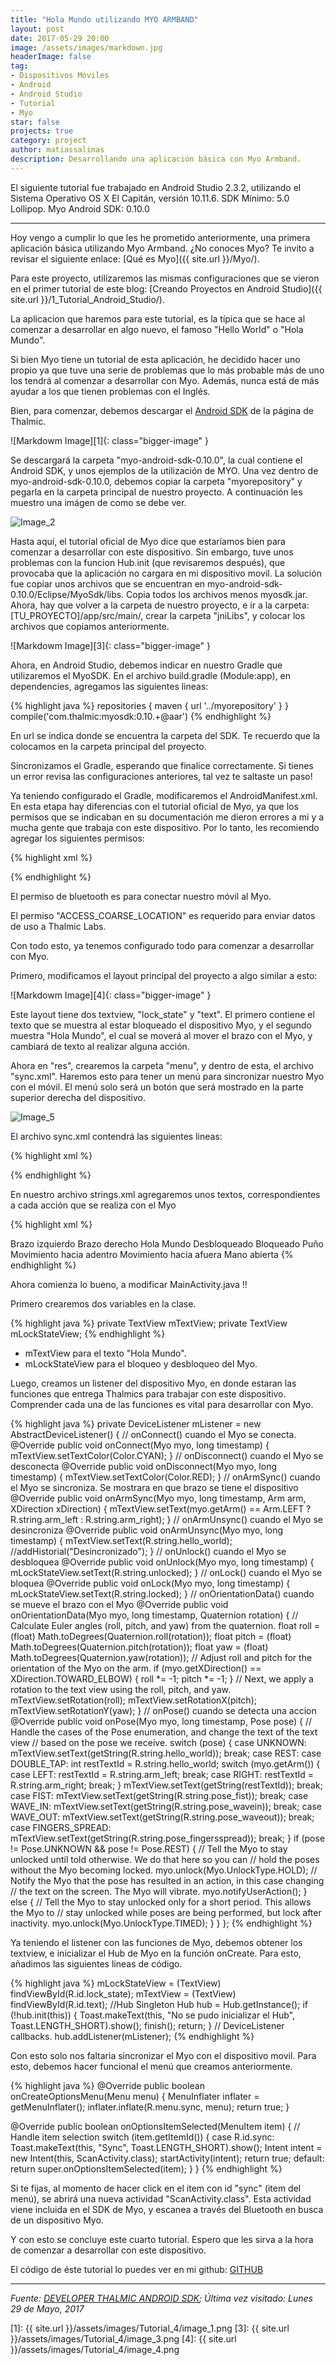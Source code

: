 ```yaml
---
title: "Hola Mundo utilizando MYO ARMBAND"
layout: post
date: 2017-05-29 20:00
image: /assets/images/markdown.jpg
headerImage: false
tag:
- Dispositivos Móviles
- Android
- Android Studio
- Tutorial
- Myo
star: false
projects: true
category: project
author: matiassalinas
description: Desarrollando una aplicación básica con Myo Armband.
---
```


El siguiente tutorial fue trabajado en Android Studio 2.3.2, utilizando el Sistema Operativo OS X El Capitán, versión 10.11.6. SDK Mínimo: 5.0 Lollipop. Myo Android SDK: 0.10.0

---

Hoy vengo a cumplir lo que les he prometido anteriormente, una primera aplicación básica utilizando Myo Armband. ¿No conoces Myo? Te invito a revisar el siguiente enlace: [Qué es Myo]({{ site.url }}/Myo/).

Para este proyecto, utilizaremos las mismas configuraciones que se vieron en el primer tutorial de este blog: [Creando Proyectos en Android Studio]({{ site.url }}/1_Tutorial_Android_Studio/).

La aplicacion que haremos para este tutorial, es la típica que se hace al comenzar a desarrollar en algo nuevo, el famoso "Hello World" o "Hola Mundo".

Si bien Myo tiene un tutorial de esta aplicación, he decidido hacer uno propio ya que tuve una serie de problemas que lo más probable más de uno los tendrá al comenzar a desarrollar con Myo. Además, nunca está de más ayudar a los que tienen problemas con el Inglés.

Bien, para comenzar, debemos descargar el [Android SDK](https://developer.thalmic.com/start/) de la página de Thalmic.

![Markdowm Image][1]{: class="bigger-image" }

<div class="side-by-side">
   <div class="toleft">
        <p>Se descargará la carpeta "myo-android-sdk-0.10.0", la cual contiene el Android SDK, y unos ejemplos de la utilización de MYO. Una vez dentro de myo-android-sdk-0.10.0, debemos copiar la carpeta "myorepository" y pegarla en la carpeta principal de nuestro proyecto. A continuación les muestro una imágen de como se debe ver.</p>
    </div>
    <div class="toright">
        <img class="image" src="{{ site.url }}/assets/images/Tutorial_4/image_2.png" alt="Image_2">
    </div>
</div>

Hasta aquí, el tutorial oficial de Myo dice que estaríamos bien para comenzar a desarrollar con este dispositivo. Sin embargo, tuve unos problemas con la funcion Hub.init (que revisaremos después), que provocaba que la aplicación no cargara en mi dispositivo movil. La solución fue copiar unos archivos que se encuentran en myo-android-sdk-0.10.0/Eclipse/MyoSdk/libs. Copia todos los archivos menos myosdk.jar. Ahora, hay que volver a la carpeta de nuestro proyecto, e ir a la carpeta: [TU_PROYECTO]/app/src/main/, crear la carpeta "jniLibs", y colocar los archivos que copiamos anteriormente. 

![Markdowm Image][3]{: class="bigger-image" }

Ahora, en Android Studio, debemos indicar en nuestro Gradle que utilizaremos el MyoSDK. En el archivo build.gradle (Module:app), en dependencies, agregamos las siguientes lineas:

{% highlight java %}
repositories {
    maven {
        url '../myorepository'
    }
}
compile('com.thalmic:myosdk:0.10.+@aar')
{% endhighlight %}

En url se indica donde se encuentra la carpeta del SDK. Te recuerdo que la colocamos en la carpeta principal del proyecto.

Sincronizamos el Gradle, esperando que finalice correctamente. Si tienes un error revisa las configuraciones anteriores, tal vez te saltaste un paso!

Ya teniendo configurado el Gradle, modificaremos el AndroidManifest.xml. En esta etapa hay diferencias con el tutorial oficial de Myo, ya que los permisos que se indicaban en su documentación me dieron errores a mi y a mucha gente que trabaja con este dispositivo. Por lo tanto, les recomiendo agregar los siguientes permisos:

{% highlight xml %}
<uses-feature
    android:name="android.hardware.bluetooth_le"
    android:required="true" />

<uses-permission android:name="android.permission.ACCESS_COARSE_LOCATION" />
{% endhighlight %}

El permiso de bluetooth es para conectar nuestro móvil al Myo.

El permiso "ACCESS_COARSE_LOCATION" es requerido para enviar datos de uso a Thalmic Labs.

Con todo esto, ya tenemos configurado todo para comenzar a desarrollar con Myo.

Primero, modificamos el layout principal del proyecto a algo similar a esto:

![Markdowm Image][4]{: class="bigger-image" }

Este layout tiene dos textview, "lock_state" y "text". El primero contiene el texto que se muestra al estar bloqueado el dispositivo Myo, y el segundo muestra "Hola Mundo", el cual se moverá al mover el brazo con el Myo, y cambiará de texto al realizar alguna acción.

<div class="side-by-side">
   <div class="toleft">
        <p>Ahora en "res", crearemos la carpeta "menu", y dentro de esta, el archivo "sync.xml". Haremos esto para tener un menú para sincronizar nuestro Myo con el móvil. El menú solo será un botón que será mostrado en la parte superior derecha del dispositivo.</p>
    </div>
    <div class="toright">
        <img class="image" src="{{ site.url }}/assets/images/Tutorial_4/image_5.png" alt="Image_5">
    </div>
</div>

El archivo sync.xml contendrá las siguientes lineas:

{% highlight xml %}
<?xml version="1.0" encoding="utf-8"?>
<menu xmlns:android="http://schemas.android.com/apk/res/android"
    xmlns:app="http://schemas.android.com/apk/res-auto" >
    <item android:id="@+id/sync"
        android:title="Sincronizar"
        app:showAsAction="always"/>
</menu>
{% endhighlight %}

En nuestro archivo strings.xml agregaremos unos textos, correspondientes a cada acción que se realiza con el Myo

{% highlight xml %}
<?xml version="1.0" encoding="utf-8"?>
<string name="arm_left">Brazo izquierdo</string>
<string name="arm_right">Brazo derecho</string>
<string name="hello_world">Hola Mundo</string>
<string name="unlocked">Desbloqueado</string>
<string name="locked">Bloqueado</string>
<string name="pose_fist">Puño</string>
<string name="pose_wavein">Movimiento hacia adentro</string>
<string name="pose_waveout">Movimiento hacia afuera</string>
<string name="pose_fingersspread">Mano abierta</string>
{% endhighlight %}

Ahora comienza lo bueno, a modificar MainActivity.java !!

Primero crearemos dos variables en la clase.

{% highlight java %}
private TextView mTextView;
private TextView mLockStateView;
{% endhighlight %}

* mTextView para el texto "Hola Mundo".
* mLockStateView para el bloqueo y desbloqueo del Myo.

Luego, creamos un listener del dispositivo Myo, en donde estaran las funciones que entrega Thalmics para trabajar con este dispositivo. Comprender cada una de las funciones es vital para desarrollar con Myo.

{% highlight java %}
private DeviceListener mListener = new AbstractDeviceListener() {
    // onConnect() cuando el Myo se conecta.
    @Override
    public void onConnect(Myo myo, long timestamp) {
        mTextView.setTextColor(Color.CYAN);
    }
    // onDisconnect() cuando el Myo se desconecta
    @Override
    public void onDisconnect(Myo myo, long timestamp) {
        mTextView.setTextColor(Color.RED);
    }
    // onArmSync() cuando el Myo se sincroniza. Se mostrara en que brazo se tiene el dispositivo
    @Override
    public void onArmSync(Myo myo, long timestamp, Arm arm, XDirection xDirection) {
        mTextView.setText(myo.getArm() == Arm.LEFT ? R.string.arm_left : R.string.arm_right);
    }
    // onArmUnsync() cuando el Myo se desincroniza
    @Override
    public void onArmUnsync(Myo myo, long timestamp) {
        mTextView.setText(R.string.hello_world);
        //addHistorial("Desincronizado");
    }
    // onUnlock() cuando el Myo se desbloquea
    @Override
    public void onUnlock(Myo myo, long timestamp) {
        mLockStateView.setText(R.string.unlocked);
    }
    // onLock() cuando el Myo se bloquea
    @Override
    public void onLock(Myo myo, long timestamp) {
        mLockStateView.setText(R.string.locked);
    }
    // onOrientationData() cuando se mueve el brazo con el Myo
    @Override
    public void onOrientationData(Myo myo, long timestamp, Quaternion rotation) {
        // Calculate Euler angles (roll, pitch, and yaw) from the quaternion.
        float roll = (float) Math.toDegrees(Quaternion.roll(rotation));
        float pitch = (float) Math.toDegrees(Quaternion.pitch(rotation));
        float yaw = (float) Math.toDegrees(Quaternion.yaw(rotation));
        // Adjust roll and pitch for the orientation of the Myo on the arm.
        if (myo.getXDirection() == XDirection.TOWARD_ELBOW) {
            roll *= -1;
            pitch *= -1;
        }
        // Next, we apply a rotation to the text view using the roll, pitch, and yaw.
        mTextView.setRotation(roll);
        mTextView.setRotationX(pitch);
        mTextView.setRotationY(yaw);
    }
    // onPose() cuando se detecta una accion
    @Override
    public void onPose(Myo myo, long timestamp, Pose pose) {
        // Handle the cases of the Pose enumeration, and change the text of the text view
        // based on the pose we receive.
        switch (pose) {
            case UNKNOWN:
                mTextView.setText(getString(R.string.hello_world));
                break;
            case REST:
            case DOUBLE_TAP:
                int restTextId = R.string.hello_world;
                switch (myo.getArm()) {
                    case LEFT:
                        restTextId = R.string.arm_left;
                        break;
                    case RIGHT:
                        restTextId = R.string.arm_right;
                        break;
                }
                mTextView.setText(getString(restTextId));
                break;
            case FIST:
                mTextView.setText(getString(R.string.pose_fist));
                break;
            case WAVE_IN:
                mTextView.setText(getString(R.string.pose_wavein));
                break;
            case WAVE_OUT:
                mTextView.setText(getString(R.string.pose_waveout));
                break;
            case FINGERS_SPREAD:
                mTextView.setText(getString(R.string.pose_fingersspread));
                break;
        }
        if (pose != Pose.UNKNOWN && pose != Pose.REST) {
            // Tell the Myo to stay unlocked until told otherwise. We do that here so you can
            // hold the poses without the Myo becoming locked.
            myo.unlock(Myo.UnlockType.HOLD);
            // Notify the Myo that the pose has resulted in an action, in this case changing
            // the text on the screen. The Myo will vibrate.
            myo.notifyUserAction();
        } else {
            // Tell the Myo to stay unlocked only for a short period. This allows the Myo to
            // stay unlocked while poses are being performed, but lock after inactivity.
            myo.unlock(Myo.UnlockType.TIMED);
        }
    }
};
{% endhighlight %}

Ya teniendo el listener con las funciones de Myo, debemos obtener los textview, e inicializar el Hub de Myo en la función onCreate. Para esto, añadimos las siguientes lineas de código.

{% highlight java %}
mLockStateView = (TextView) findViewById(R.id.lock_state);
mTextView = (TextView) findViewById(R.id.text);
//Hub Singleton
Hub hub = Hub.getInstance();
if (!hub.init(this)) {
    Toast.makeText(this, "No se pudo inicializar el Hub", Toast.LENGTH_SHORT).show();
    finish();
    return;
}
// DeviceListener callbacks.
hub.addListener(mListener);
{% endhighlight %}

Con esto solo nos faltaria sincronizar el Myo con el dispositivo movil. Para esto, debemos hacer funcional el menú que creamos anteriormente.

{% highlight java %}
@Override
public boolean onCreateOptionsMenu(Menu menu) {
    MenuInflater inflater = getMenuInflater();
    inflater.inflate(R.menu.sync, menu);
    return true;
}

@Override
public boolean onOptionsItemSelected(MenuItem item) {
    // Handle item selection
    switch (item.getItemId()) {
        case R.id.sync:
            Toast.makeText(this, "Sync", Toast.LENGTH_SHORT).show();
            Intent intent = new Intent(this, ScanActivity.class);
            startActivity(intent);
            return true;
        default:
            return super.onOptionsItemSelected(item);
    }
}
{% endhighlight %}

Si te fijas, al momento de hacer click en el item con id "sync" (item del menú), se abrirá una nueva actividad "ScanActivity.class". Esta actividad viene incluida en el SDK de Myo, y escanea a través del Bluetooth en busca de un dispositivo Myo.

Y con esto se concluye este cuarto tutorial. Espero que les sirva a la hora de comenzar a desarrollar con este dispositivo.

El código de éste tutorial lo puedes ver en mi github: [GITHUB](https://github.com/matiassalinas/tutorial_myo)



---


<i>Fuente: [DEVELOPER THALMIC ANDROID SDK](https://developer.thalmic.com/docs/api_reference/android/index.html); Última vez visitado: Lunes 29 de Mayo, 2017</i><BR>

[1]: {{ site.url }}/assets/images/Tutorial_4/image_1.png
[3]: {{ site.url }}/assets/images/Tutorial_4/image_3.png
[4]: {{ site.url }}/assets/images/Tutorial_4/image_4.png

